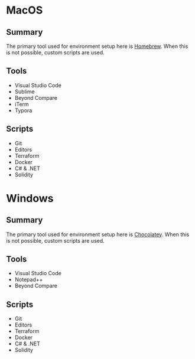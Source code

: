 # MacOS

## Summary
The primary tool used for environment setup here is [Homebrew](https://brew.sh/). When this is not possible, custom scripts are used.

## Tools
* Visual Studio Code
* Sublime
* Beyond Compare
* iTerm
* Typora

## Scripts
* Git
* Editors
* Terraform
* Docker
* C# & .NET
* Solidity

# Windows

## Summary
The primary tool used for environment setup here is [Chocolatey](https://chocolatey.org/). When this is not possible, custom scripts are used.

## Tools
* Visual Studio Code
* Notepad++
* Beyond Compare

## Scripts
* Git
* Editors
* Terraform
* Docker
* C# & .NET
* Solidity
